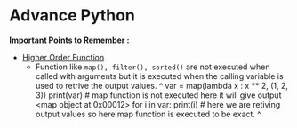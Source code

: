 # Advance Python

**Important Points to Remember :**
-  [Higher Order Function](#high-order-function.md)
   -  Function like `map(), filter(), sorted()` are not executed when called with arguments but it is executed when the calling variable is used to retrive the output values.
^
    var = map(lambda x : x ** 2, (1, 2, 3))
    print(var)   # map function is not executed here it will give output <map object at 0x00012>
    for i in var:
        print(i) # here we are retiving output values so here map function is executed to be exact.
^
